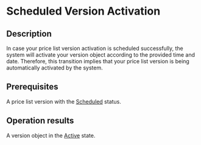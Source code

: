 # Scheduled Version Activation
## Description
In case your price list version activation is scheduled successfully, the system will activate your version object according to the provided time and date. Therefore, this transition implies that your price list version is being automatically activated by the system. 
## Prerequisites
A price list version with the [Scheduled](s-d-scheduled.html) status.
## Operation results
A version object in the [Active](s-c-active.html) state.
